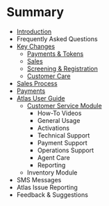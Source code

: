 # Summary

* [Introduction](README.md)
* Frequently Asked Questions
* [Key Changes](keychanges/README.md)
  * [Payments & Tokens](keychanges/payments-and-tokens.md)
  * [Sales](keychanges/sales.md)
  * [Screening & Registration](keychanges/gitbook.md)
  * [Customer Care](keychanges/writing.md)
* [Sales Process](testpage.md)
* [Payments](PAYMENTS.md)
* [Atlas User Guide](atlas-user-guide/README.md)
  * [Customer Service Module](atlas-user-guide/customer-service-module.md)
    * How-To Videos
    * General Usage
    * Activations
    * Technical Support
    * Payment Support
    * Operations Support
    * Agent Care
    * Reporting
  * Inventory Module
* SMS Messages
* Atlas Issue Reporting
* Feedback & Suggestions



